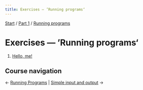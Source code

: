 ```yaml
---
title: Exercises — ’Running programs‘
---
```


[Start](../..) / [Part 1](../../part1) / [Running programs](../)

# Exercises — ’Running programs‘

1. [Hello, me!](hello-me)

## Course navigation

← [Running Programs](..) | [Simple input and output](../../simple-input-output) →
